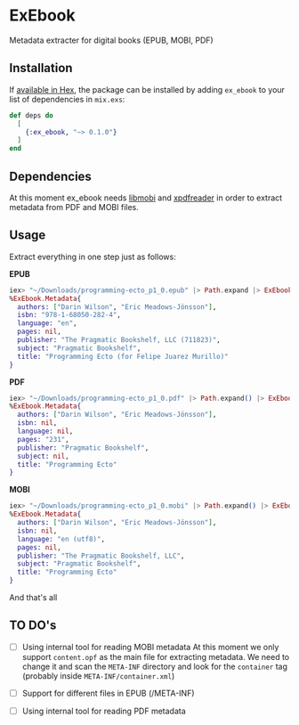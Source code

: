# ExEbook

Metadata extracter for digital books (EPUB, MOBI, PDF)

## Installation

If [available in Hex](https://hex.pm/docs/publish), the package can be installed
by adding `ex_ebook` to your list of dependencies in `mix.exs`:

```elixir
def deps do
  [
    {:ex_ebook, "~> 0.1.0"}
  ]
end
```

## Dependencies

At this moment ex_ebook needs [libmobi](https://github.com/bfabiszewski/libmobi/) and [xpdfreader](https://www.xpdfreader.com/index.html) in order to extract metadata from PDF and MOBI files.


## Usage

Extract everything in one step just as follows:

**EPUB**
```elixir
iex> "~/Downloads/programming-ecto_p1_0.epub" |> Path.expand |> ExEbook.extract_metadata
%ExEbook.Metadata{
  authors: ["Darin Wilson", "Eric Meadows-Jönsson"],
  isbn: "978-1-68050-282-4",
  language: "en",
  pages: nil,
  publisher: "The Pragmatic Bookshelf, LLC (711823)",
  subject: "Pragmatic Bookshelf",
  title: "Programming Ecto (for Felipe Juarez Murillo)"
}
```

**PDF**
```elixir
iex> "~/Downloads/programming-ecto_p1_0.pdf" |> Path.expand() |> ExEbook.extract_metadata
%ExEbook.Metadata{
  authors: ["Darin Wilson", "Eric Meadows-Jönsson"],
  isbn: nil,
  language: nil,
  pages: "231",
  publisher: "Pragmatic Bookshelf",
  subject: nil,
  title: "Programming Ecto"
}
```

**MOBI**
```elixir
iex> "~/Downloads/programming-ecto_p1_0.mobi" |> Path.expand() |> ExEbook.extract_metadata
%ExEbook.Metadata{
  authors: ["Darin Wilson", "Eric Meadows-Jönsson"],
  isbn: nil,
  language: "en (utf8)",
  pages: nil,
  publisher: "The Pragmatic Bookshelf, LLC",
  subject: "Pragmatic Bookshelf",
  title: "Programming Ecto"
}
```

And that's all


## TO DO's

* [ ] Using internal tool for reading MOBI metadata
  At this moment we only support `content.opf` as the main file for extracting metadata. We need to change it and scan the `META-INF` directory and look for the `container` tag (probably inside `META-INF/container.xml`)

* [ ] Support for different files in EPUB (/META-INF)

* [ ] Using internal tool for reading PDF metadata
